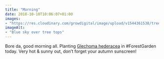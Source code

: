 ```yaml
---
title: "Morning"
date: 2018-10-10T10:06:07+01:00
images: 
- "https://res.cloudinary.com/growdigital/image/upload/v1544361538/trees-31346729888.jpg"
imageAlt: 
- "Blue sky over tree tops"
---
```


Bore da, good morning all. Planting [Glechoma hederacea](https://pfaf.org/user/plant.aspx?latinname=Glechoma+hederacea) in #ForestGarden today. Very hot & sunny out, don’t forget your autumn sunscreen!
